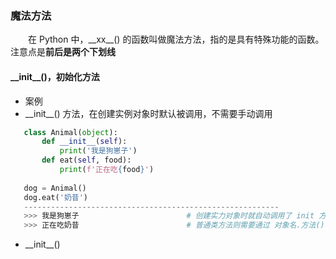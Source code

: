 ### 魔法方法
 &emsp;&emsp;在 Python 中，\_\_xx__() 的函数叫做魔法方法，指的是具有特殊功能的函数。注意点是**前后是两个下划线**
 
#### \_\_init__()，初始化方法
  
* 案例
 * \_\_init__() 方法，在创建实例对象时默认被调用，不需要手动调用
 
 ```python
    class Animal(object):
        def __init__(self):
            print('我是狗崽子')
        def eat(self, food):
            print(f'正在吃{food}')
            
    dog = Animal()
    dog.eat('奶昔')
    ---------------------------------------------------------
    >>> 我是狗崽子                        # 创建实力对象时就自动调用了 init 方法
    >>> 正在吃奶昔                        # 普通类方法则需要通过 对象名.方法() 来进行调用类方法
 ```
 
 * \_\_init__()

  